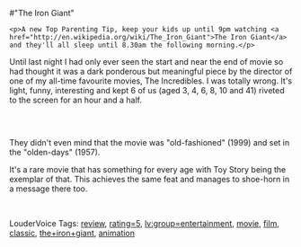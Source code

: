 #"The Iron Giant"


    <p>A new Top Parenting Tip, keep your kids up until 9pm watching <a href="http://en.wikipedia.org/wiki/The_Iron_Giant">The Iron Giant</a> and they'll all sleep until 8.30am the following morning.</p>
<p>Until last night I had only ever seen the start and near the end of movie so had thought it was a dark ponderous but meaningful piece by the director of one of my all-time favourite movies, The Incredibles. I was totally wrong. It's light, funny, interesting and kept 6 of us (aged 3, 4, 6, 8, 10 and 41) riveted to the screen for an hour and a half.</p>
<p>&nbsp;</p>
<p><img src="http://upload.wikimedia.org/wikipedia/en/thumb/d/d3/The_Iron_Giant_poster.JPG/200px-The_Iron_Giant_poster.JPG" alt="" style="display: block; margin-left: auto; margin-right: auto;" /></p>
<p>They didn't even mind that the movie was "old-fashioned" (1999) and set in the "olden-days" (1957).</p>
<p>It's a rare movie that has something for every age with Toy Story being the exemplar of that. This achieves the same feat and manages to shoe-horn in a message there too.</p>
<p>&nbsp;</p>
<p>LouderVoice Tags: <a href="http://www.loudervoice.com/tags/review" rel="tag">review</a>, <a href="http://www.loudervoice.com/tags/rating=5" rel="tag">rating=5</a>, <a href="http://www.loudervoice.com/tags/lv:group=entertainment" rel="tag">lv:group=entertainment</a>, <a href="http://www.loudervoice.com/tags/movie" rel="tag">movie</a>, <a href="http://www.loudervoice.com/tags/film" rel="tag">film</a>, <a href="http://www.loudervoice.com/tags/classic" rel="tag">classic</a>, <a href="http://www.loudervoice.com/tags/the+iron+giant" rel="tag">the+iron+giant</a>, <a href="http://www.loudervoice.com/tags/animation" rel="tag">animation</a></p>
  